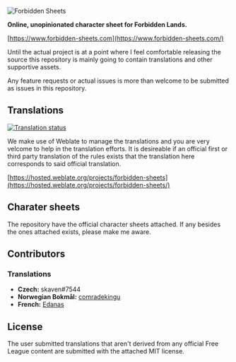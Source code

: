 ![Forbidden Sheets](https://raw.githubusercontent.com/lasseborly/forbidden-sheets/main/forbidden_sheets.png)

**Online, unopinionated character sheet for Forbidden Lands.**

[https://www.forbidden-sheets.com](https://www.forbidden-sheets.com/)

Until the actual project is at a point where I feel comfortable releasing the
source this repository is mainly going to contain translations and other
supportive assets.

Any feature requests or actual issues is more than welcome to be submitted as
issues in this repository.

## Translations

<a href="https://hosted.weblate.org/engage/forbidden-sheets/">
    <img src="https://hosted.weblate.org/widgets/forbidden-sheets/-/interface/multi-auto.svg" alt="Translation status" />
</a>

We make use of Weblate to manage the translations and you are very velcome to
help in the translation efforts. It is desireable if an official first or third
party translation of the rules exists that the translation here corresponds to
said official translation.

[https://hosted.weblate.org/projects/forbidden-sheets](https://hosted.weblate.org/projects/forbidden-sheets/)

## Charater sheets

The repository have the official character sheets attached. If any besides the
ones attached exists, please make me aware.

## Contributors

### Translations

- **Czech:** skaven#7544
- **Norwegian Bokmål:** [comradekingu](https://github.com/comradekingu)
- **French:** [Edanas](https://hosted.weblate.org/user/Edanas/)

## License

The user submitted translations that aren't derived from any official Free
League content are submitted with the attached MIT license.
